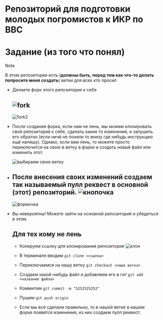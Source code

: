 # Репозиторий для подготовки молодых погромистов к ИКР по ВВС

# Задание (из того что понял)

> [!NOTE] 
> В этом репозитории есть (**должны быть, перед тем как что-то делать попросите меня создать**) ветки для всех кто просил

* Делаете форк этого репозитория к себе
   
   ![fork](https://imgur.com/HebHefS.png)
   ---
   ![fork2](https://imgur.com/CHBJtPM.png)

* После создания форка, если нам не лень, мы можем клонировать свой репозиторий к себе, сделать какие то изменения, и запушить его обратно (если ничё не поняли то внизу где нибудь инструкцию ещё напишу).  Однако, если вам лень, то можете просто переключится на свою в ветку в форке и создать новый файл или изменить этот.
  
  ![выбираем свою ветку](https://imgur.com/q6X9IGM.png)
  
* После внесения своих изменений создаем так называемый пулл реквест в основной (этот) репозиторий.
  ![кнопочка](https://imgur.com/HTnxa48.png)
  ---
  ![формочка](https://imgur.com/vzYLB9Q.png)

* Вы невероятны! Можете зайти на основной репозиторий и убедиться в этом.


  ## Для тех кому не лень

  * Копируем ссылку для клонирования репозитория
    ![клон](https://imgur.com/YJFgzBy.png)

  * В терминале вводим `git clone <ссылка>`
  * Переключаемся на нашу ветку `git checkout <наша ветка>`
  * Создаем какой-нибудь файл и добавляем его в гит `git add <название файла>`
  * Коммитим `git commit -m "5252525252"`
  * Пушим `git push origin`
  * Если мы всё сделали правильно, то в нашей ветке в нашем форке появятся изменения, из них создаем пулл реквест.



